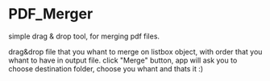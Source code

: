 # PDF_Merger

simple drag & drop tool, for merging pdf files.

drag&drop file that you whant to merge on listbox object, with order that you whant to have in output file.
click "Merge" button, app will ask you to choose destination folder, choose you whant and thats it :)
